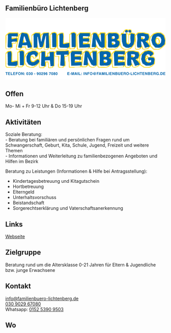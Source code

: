 ## Familienbüro Lichtenberg
<img id="topmedia" src="/Familienzentren/images/Familienbuero logo.png" />

## Offen
Mo- Mi + Fr 9-12 Uhr & Do 15-19 Uhr

## Aktivitäten
<p id="activities">
Soziale Beratung:<br>
-	Beratung bei familiären und persönlichen Fragen rund um Schwangerschaft, Geburt, Kita, Schule, Jugend, Freizeit und weitere Themen<br>
-	Informationen und Weiterleitung zu familienbezogenen Angeboten und Hilfen im Bezirk<br>

Beratung zu Leistungen (Informationen & Hilfe bei Antragsstellung):<br>
-	Kindertagesbetreuung und Kitagutschein<br>
-	Hortbetreuung<br>
-	Elterngeld<br>
-	Unterhaltsvorschuss<br>
-	Beistandschaft<br>
-	Sorgerechtserklärung und Vaterschaftsanerkennung<br>
</p>

## Links
<a class="external_link" target="_blank" href="http://www.familienbuero-lichtenberg.de">Webseite</a><br>

## Zielgruppe
Beratung rund um die Altersklasse 0-21 Jahren für Eltern & Jugendliche bzw. junge Erwachsene

## Kontakt
[info@familienbuero-lichtenberg.de ](mailto:info@familienbuero-lichtenberg.de )<br>
<a href="tel:+4930902967080 ">030 9029 67080 </a><br>
Whatsapp: <a href="Whatsapp:+4915253909503 ">0152 5390 9503 </a> 

## Wo
<div id="gmap"></div>
<script>window.onload = showMap('Große-Leege-Str. 103, 13055 Berlin', 0, 'gmap_mini')</script>

